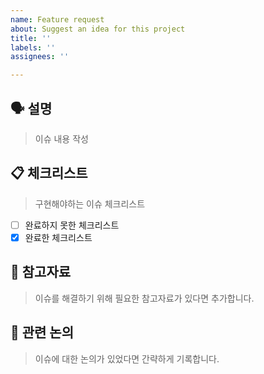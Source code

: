 ```yaml
---
name: Feature request
about: Suggest an idea for this project
title: ''
labels: ''
assignees: ''

---
```


## 🗣 설명

> 이슈 내용 작성


## 📋 체크리스트

> 구현해야하는 이슈 체크리스트

- [ ] 완료하지 못한 체크리스트
- [x] 완료한 체크리스트

## 🔗 참고자료

> 이슈를 해결하기 위해 필요한 참고자료가 있다면 추가합니다.



## 📢 관련 논의

> 이슈에 대한 논의가 있었다면 간략하게 기록합니다.
